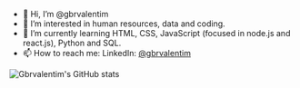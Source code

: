 - 👋 Hi, I’m @gbrvalentim
- 👀 I’m interested in human resources, data and coding.
- 🌱 I’m currently learning HTML, CSS, JavaScript (focused in node.js and react.js), Python and SQL.
- 📫 How to reach me:
LinkedIn: [@gbrvalentim](https://www.linkedin.com/in/gbrvalentim/)

![Gbrvalentim's GitHub stats](https://github-readme-stats.vercel.app/api?username=gbrvalentim&count_private=true&show_icons=true&theme=nightowl)
